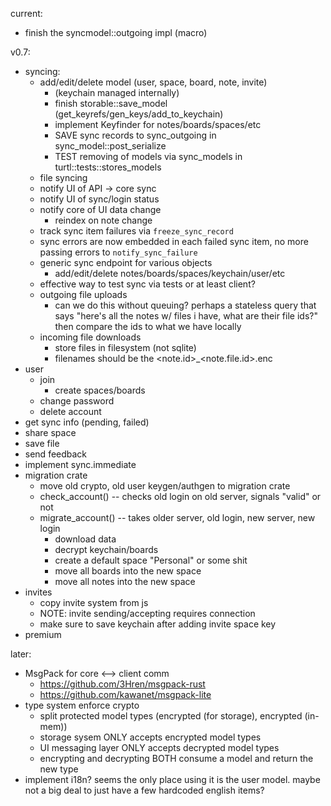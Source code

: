 current:
- finish the syncmodel::outgoing impl (macro)

v0.7:
- syncing:
  - add/edit/delete model (user, space, board, note, invite)
    - (keychain managed internally)
	- finish storable::save_model (get_keyrefs/gen_keys/add_to_keychain)
	- implement Keyfinder for notes/boards/spaces/etc
	- SAVE sync records to sync_outgoing in sync_model::post_serialize
	- TEST removing of models via sync_models in turtl::tests::stores_models
  - file syncing
  - notify UI of API -> core sync
  - notify UI of sync/login status
  - notify core of UI data change
    - reindex on note change
  - track sync item failures via `freeze_sync_record`
  - sync errors are now embedded in each failed sync item, no more passing errors
    to `notify_sync_failure`
  - generic sync endpoint for various objects
    - add/edit/delete notes/boards/spaces/keychain/user/etc
  - effective way to test sync via tests or at least client?
  - outgoing file uploads
    - can we do this without queuing? perhaps a stateless query that says
      "here's all the notes w/ files i have, what are their file ids?"
  	then compare the ids to what we have locally
  - incoming file downloads
    - store files in filesystem (not sqlite)
    - filenames should be the <note.id>_<note.file.id>.enc
- user
  - join
    - create spaces/boards
  - change password
  - delete account
- get sync info (pending, failed)
- share space
- save file
- send feedback
- implement sync.immediate
- migration crate
  - move old crypto, old user keygen/authgen to migration crate
  - check_account() -- checks old login on old server, signals "valid" or not
  - migrate_account() -- takes older server, old login, new server, new login
    - download data
	- decrypt keychain/boards
	- create a default space "Personal" or some shit
	- move all boards into the new space
	- move all notes into the new space
- invites
  - copy invite system from js
  - NOTE: invite sending/accepting requires connection
  - make sure to save keychain after adding invite space key
- premium

later:
- MsgPack for core <--> client comm
  - https://github.com/3Hren/msgpack-rust
  - https://github.com/kawanet/msgpack-lite
- type system enforce crypto
  - split protected model types (encrypted (for storage), encrypted (in-mem))
  - storage sysem ONLY accepts encrypted model types
  - UI messaging layer ONLY accepts decrypted model types
  - encrypting and decrypting BOTH consume a model and return the new type
- implement i18n? seems the only place using it is the user model. maybe not a
  big deal to just have a few hardcoded english items?

